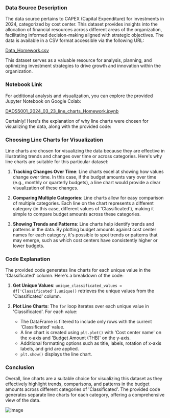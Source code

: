 ### Data Source Description

The data source pertains to CAPEX (Capital Expenditure) for investments in 2024, categorized by cost center. This dataset provides insights into the allocation of financial resources across different areas of the organization, facilitating informed decision-making aligned with strategic objectives. The data is available in a CSV format accessible via the following URL:

[Data_Homework.csv](https://raw.githubusercontent.com/NattachaiJairak/DADS5001_AFTER_MIDTERM/main/DADS5001_2024-03-23/Data_Homework.csv)

This dataset serves as a valuable resource for analysis, planning, and optimizing investment strategies to drive growth and innovation within the organization.

### Notebook Link

For additional analysis and visualization, you can explore the provided Jupyter Notebook on Google Colab:

[DADS5001_2024_03_23_line_charts_Homework.ipynb](https://colab.research.google.com/github/NattachaiJairak/DADS5001_AFTER_MIDTERM/blob/main/DADS5001_2024-03-23/DADS5001_2024_03_23_line_charts_Homework.ipynb#scrollTo=AREw0UVjIFR8)

Certainly! Here's the explanation of why line charts were chosen for visualizing the data, along with the provided code:

### Choosing Line Charts for Visualization

Line charts are chosen for visualizing the data because they are effective in illustrating trends and changes over time or across categories. Here's why line charts are suitable for this particular dataset:

1. **Tracking Changes Over Time**: Line charts excel at showing how values change over time. In this case, if the budget amounts vary over time (e.g., monthly or quarterly budgets), a line chart would provide a clear visualization of these changes.

2. **Comparing Multiple Categories**: Line charts allow for easy comparison of multiple categories. Each line on the chart represents a different category (in this case, different values of 'Classificated'), making it simple to compare budget amounts across these categories.

3. **Showing Trends and Patterns**: Line charts help identify trends and patterns in the data. By plotting budget amounts against cost center names for each category, it's possible to spot trends or patterns that may emerge, such as which cost centers have consistently higher or lower budgets.

### Code Explanation

The provided code generates line charts for each unique value in the 'Classificated' column. Here's a breakdown of the code:

1. **Get Unique Values**: `unique_classificated_values = df['Classificated'].unique()` retrieves the unique values from the 'Classificated' column.

2. **Plot Line Charts**: The `for` loop iterates over each unique value in 'Classificated'. For each value:
   - The DataFrame is filtered to include only rows with the current 'Classificated' value.
   - A line chart is created using `plt.plot()` with 'Cost center name' on the x-axis and 'Budget Amount (THB)' on the y-axis.
   - Additional formatting options such as title, labels, rotation of x-axis labels, and grid are applied.
   - `plt.show()` displays the line chart.

### Conclusion

Overall, line charts are a suitable choice for visualizing this dataset as they effectively highlight trends, comparisons, and patterns in the budget amounts across different categories of 'Classificated'. The provided code generates separate line charts for each category, offering a comprehensive view of the data.

![image](https://github.com/NattachaiJairak/DADS5001_AFTER_MIDTERM/assets/156494047/a7c31fe7-8af1-4620-9d95-0a3a938db9f7)


